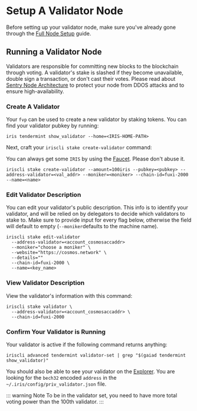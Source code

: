 # Setup A Validator Node

Before setting up your validator node, make sure you've already gone through the [Full Node Setup](https://github.com/cosmos/cosmos-sdk/blob/master/getting-started/full-node.md) guide.

## Running a Validator Node

Validators are responsible for committing new blocks to the blockchain through voting. A validator's stake is slashed if they become unavailable, double sign a transaction, or don't cast their votes. Please read about [Sentry Node Architecture](https://github.com/cosmos/cosmos-sdk/blob/master/validators/validator-faq.md#how-can-validators-protect-themselves-from-denial-of-service-attacks) to protect your node from DDOS attacks and to ensure high-availability.

### Create A Validator

Your `fvp` can be used to create a new validator by staking tokens. You can find your validator pubkey by running:

```
iris tendermint show_validator --home=<IRIS-HOME-PATH>
```

Next, craft your `iriscli stake create-validator` command:

You can always get some `IRIS`  by using the [Faucet](https://testnet.irisplorer.io/#/faucet). Please don't abuse it. 

```
iriscli stake create-validator --amount=100iris --pubkey=<pubkey> --address-validator=<val_addr> --moniker=<moniker> --chain-id=fuxi-2000 --name=<name>
```

### Edit Validator Description

You can edit your validator's public description. This info is to identify your validator, and will be relied on by delegators to decide which validators to stake to. Make sure to provide input for every flag below, otherwise the field will default to empty (`--moniker`defaults to the machine name).

```
iriscli stake edit-validator
  --address-validator=<account_cosmosaccaddr>
  --moniker="choose a moniker" \
  --website="https://cosmos.network" \
  --details=""
  --chain-id=fuxi-2000 \
  --name=<key_name>
```

### View Validator Description

View the validator's information with this command:

```
iriscli stake validator \
  --address-validator=<account_cosmosaccaddr> \
  --chain-id=fuxi-2000
```

### Confirm Your Validator is Running

Your validator is active if the following command returns anything:

```
iriscli advanced tendermint validator-set | grep "$(gaiad tendermint show_validator)"
```

You should also be able to see your validator on the [Explorer](https://explorecosmos.network/validators). You are looking for the `bech32` encoded `address` in the `~/.iris/config/priv_validator.json` file.

::: warning Note To be in the validator set, you need to have more total voting power than the 100th validator. :::

